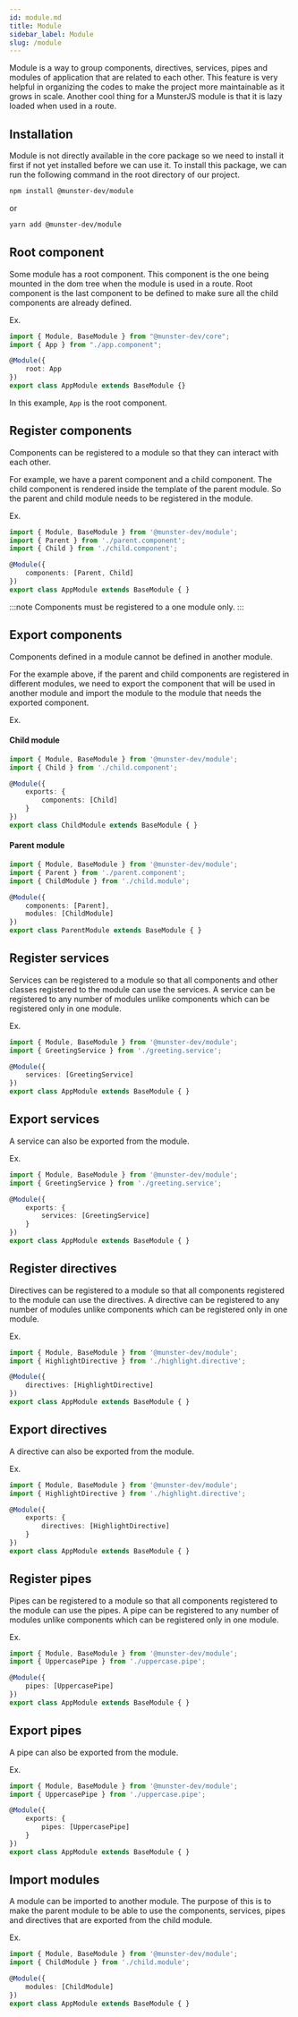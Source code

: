 ```yaml
---
id: module.md
title: Module
sidebar_label: Module
slug: /module
---
```


Module is a way to group components, directives, services, pipes and modules of application that are related to each other.
This feature is very helpful in organizing the codes to make the project more maintainable as it grows in scale.
Another cool thing for a MunsterJS module is that it is lazy loaded when used in a route.

## Installation

Module is not directly available in the core package so we need to install it first if not yet installed before we can use it.
To install this package, we can run the following command in the root directory of our project.

```bash
npm install @munster-dev/module
```
or
```bash
yarn add @munster-dev/module
```

## Root component

Some module has a root component.
This component is the one being mounted in the dom tree when the module is used in a route.
Root component is the last component to be defined to make sure all the child components are already defined.

Ex.

```typescript
import { Module, BaseModule } from "@munster-dev/core";
import { App } from "./app.component";

@Module({
    root: App
})
export class AppModule extends BaseModule {}
```

In this example, `App` is the root component.

## Register components

Components can be registered to a module so that they can interact with each other.

For example, we have a parent component and a child component.
The child component is rendered inside the template of the parent module.
So the parent and child module needs to be registered in the module.

Ex.

```typescript
import { Module, BaseModule } from '@munster-dev/module';
import { Parent } from './parent.component';
import { Child } from './child.component';

@Module({
    components: [Parent, Child]
})
export class AppModule extends BaseModule { }
```

:::note
Components must be registered to a one module only.
:::

## Export components

Components defined in a module cannot be defined in another module.

For the example above,
if the parent and child components are registered in different modules,
we need to export the component that will be used in another module and import the module to the module that needs the exported component.

Ex.
#### Child module
```typescript
import { Module, BaseModule } from '@munster-dev/module';
import { Child } from './child.component';

@Module({
    exports: {
        components: [Child]
    }
})
export class ChildModule extends BaseModule { }
```

#### Parent module
```typescript
import { Module, BaseModule } from '@munster-dev/module';
import { Parent } from './parent.component';
import { ChildModule } from './child.module';

@Module({
    components: [Parent],
    modules: [ChildModule]
})
export class ParentModule extends BaseModule { }
```

## Register services

Services can be registered to a module so that all components and other classes registered to the module can use the services.
A service can be registered to any number of modules unlike components which can be registered only in one module.

Ex.

```typescript
import { Module, BaseModule } from '@munster-dev/module';
import { GreetingService } from './greeting.service';

@Module({
    services: [GreetingService]
})
export class AppModule extends BaseModule { }
```

## Export services

A service can also be exported from the module.

Ex.

```typescript
import { Module, BaseModule } from '@munster-dev/module';
import { GreetingService } from './greeting.service';

@Module({
    exports: {
        services: [GreetingService]
    }
})
export class AppModule extends BaseModule { }
```

## Register directives

Directives can be registered to a module so that all components registered to the module can use the directives.
A directive can be registered to any number of modules unlike components which can be registered only in one module.

Ex.

```typescript
import { Module, BaseModule } from '@munster-dev/module';
import { HighlightDirective } from './highlight.directive';

@Module({
    directives: [HighlightDirective]
})
export class AppModule extends BaseModule { }
```

## Export directives

A directive can also be exported from the module.

Ex.

```typescript
import { Module, BaseModule } from '@munster-dev/module';
import { HighlightDirective } from './highlight.directive';

@Module({
    exports: {
        directives: [HighlightDirective]
    }
})
export class AppModule extends BaseModule { }
```

## Register pipes

Pipes can be registered to a module so that all components registered to the module can use the pipes.
A pipe can be registered to any number of modules unlike components which can be registered only in one module.

Ex.

```typescript
import { Module, BaseModule } from '@munster-dev/module';
import { UppercasePipe } from './uppercase.pipe';

@Module({
    pipes: [UppercasePipe]
})
export class AppModule extends BaseModule { }
```

## Export pipes

A pipe can also be exported from the module.

Ex.

```typescript
import { Module, BaseModule } from '@munster-dev/module';
import { UppercasePipe } from './uppercase.pipe';

@Module({
    exports: {
        pipes: [UppercasePipe]
    }
})
export class AppModule extends BaseModule { }
```

## Import modules

A module can be imported to another module.
The purpose of this is to make the parent module to be able to use the components, services, pipes and directives that are exported from the child module.

Ex.

```typescript
import { Module, BaseModule } from '@munster-dev/module';
import { ChildModule } from './child.module';

@Module({
    modules: [ChildModule]
})
export class AppModule extends BaseModule { }
```
